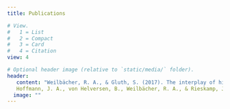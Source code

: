 ```yaml
---
title: Publications

# View.
#   1 = List
#   2 = Compact
#   3 = Card
#   4 = Citation
view: 4

# Optional header image (relative to `static/media/` folder).
header:
   content: "Weilbächer, R. A., & Gluth, S. (2017). The interplay of hippocampus and ventromedial prefrontal cortex in memory-based decision making. Brain sciences, 7(1), 4."
   Hoffmann, J. A., von Helversen, B., Weilbächer, R. A., & Rieskamp, J. (2018). Tracing the path of forgetting in rule abstraction and exemplar retrieval. Quarterly Journal of Experimental Psychology, 71(11), 2261-2281.
  image: ""
---
```

